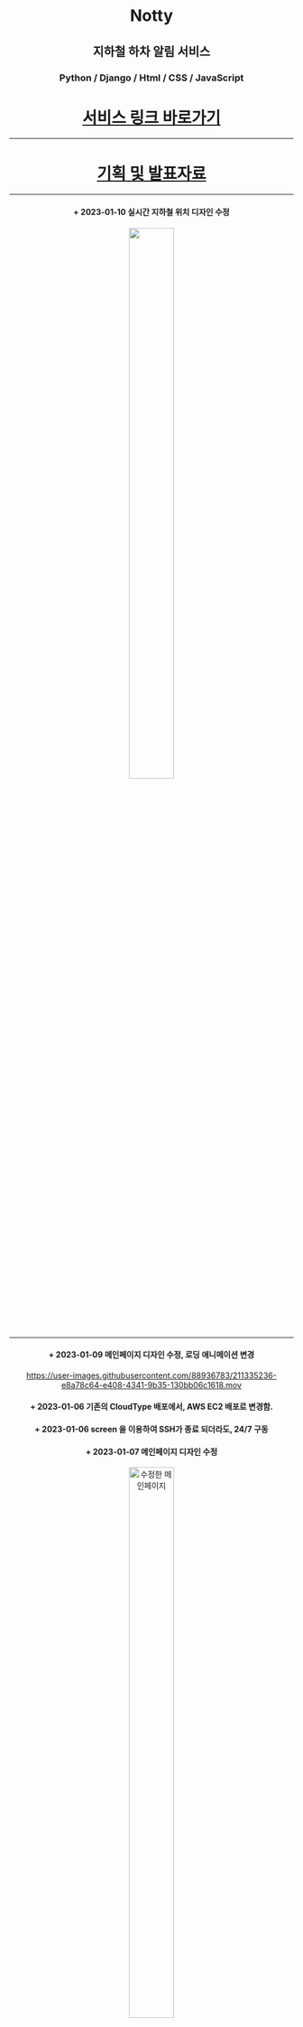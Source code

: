 <div align="center">


# Notty
## 지하철 하차 알림 서비스
### Python / Django / Html / CSS / JavaScript



# [서비스 링크 바로가기](http://3.37.150.251:8000/)
***
# [기획 및 발표자료](https://docs.google.com/presentation/d/1KigGH1A2YDeBQ756GHt1K5aXSITO3-qs/edit?usp=sharing&ouid=109482985170827362384&rtpof=true&sd=true)
<p align="center">

***
  #### + 2023-01-10 실시간 지하철 위치 디자인 수정

  <img src="https://user-images.githubusercontent.com/88936783/211473364-daf314ea-a0e6-443c-96f4-a8b3747ee458.PNG" width="40%" height="50%">
  

  ***
  #### + 2023-01-09 메인페이지 디자인 수정, 로딩 애니메이션 변경


  https://user-images.githubusercontent.com/88936783/211335236-e8a78c64-e408-4341-9b35-130bb06c1618.mov




  #### + 2023-01-06 기존의 CloudType 배포에서, AWS EC2 배포로 변경함.
  #### + 2023-01-06 screen 을 이용하여 SSH가 종료 되더라도, 24/7 구동
  #### + 2023-01-07 메인페이지 디자인 수정
  <img alt="수정한 메인페이지" src="https://user-images.githubusercontent.com/88936783/211076729-774cbd42-3690-45bb-bcea-2bae0904a7be.png" width="40%" height="50%">
  
  ***
  #### 2022-08-20 해커톤 결과
  
  <img alt="스크린샷 2023-01-03 오후 7 13 55" src="https://user-images.githubusercontent.com/88936783/210337842-366e716b-10e6-4590-af38-ab9445c8a6f4.png" width="40%" height="50%">
  <img alt="스크린샷 2023-01-03 오후 7 14 04" src="https://user-images.githubusercontent.com/88936783/210337857-5907202b-0972-4d3e-9a9d-dbb951506003.png" width="40%" height="50%">
  <img alt="스크린샷 2023-01-03 오후 7 14 19" src="https://user-images.githubusercontent.com/88936783/210337876-9edc613b-4eb7-4313-812e-59a9707dbd55.png" width="40%" height="50%">
  <img alt="노티 로고" src="https://user-images.githubusercontent.com/88936783/210338947-82a0f2db-5dfe-427b-b168-5f5cf796071d.jpg" width="40%" height="50%">
  <img alt="알림창 스크린샷" src="https://user-images.githubusercontent.com/88936783/210338995-1e62a597-bf7e-41ca-954e-71c30fac4dfe.jpg" width="40%" height="50%">
  <img alt="노티피케이션 스크린샷" src="https://user-images.githubusercontent.com/88936783/210338997-db93d0e3-2746-43a9-bb8b-0880b0a4bbba.jpg" width="40%" height="50%">
  ![Group 1](https://user-images.githubusercontent.com/88936783/210338946-51f2080b-66fa-44fb-ba07-5ed6ae28fb13.png)
  ***
사용 API
지하철경로조회
kakao 로컬
[서울시 지하철역 정보 검색 (역명)](https://data.seoul.go.kr/dataList/OA-121/S/1/datasetView.do)
[서울교통공사 노선별 지하철역 정보](http://data.seoul.go.kr/dataList/OA-15442/S/1/datasetView.do)
[역코드로 지하철역별 열차 시간표 정보 검색](https://data.seoul.go.kr/dataList/OA-101/A/1/datasetView.do)
[서울교통공사 실시간 지하철 위치 정보](https://data.seoul.go.kr/dataList/OA-12601/A/1/datasetView.do)
 ***
FirebaseCloudMesseging 으로 알림 구현

</p>

</div>

